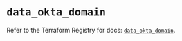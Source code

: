 # `data_okta_domain`

Refer to the Terraform Registry for docs: [`data_okta_domain`](https://registry.terraform.io/providers/okta/okta/4.17.0/docs/data-sources/domain).
